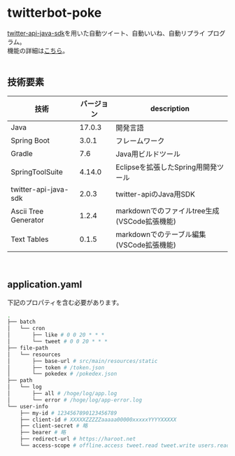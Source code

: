 # twitterbot-poke
[twitter-api-java-sdk](https://github.com/twitterdev/twitter-api-java-sdk)を用いた自動ツイート、自動いいね、自動リプライ プログラム。<br>
機能の詳細は[こちら](https://haroot.net/poke/bot)。<br>
<br>

## 技術要素

| 技術                 | バージョン | description                                  |
| -------------------- | ---------- | -------------------------------------------- |
| Java                 | 17.0.3     | 開発言語                                     |
| Spring Boot          | 3.0.1      | フレームワーク                               |
| Gradle               | 7.6        | Java用ビルドツール                           |
| SpringToolSuite      | 4.14.0     | Eclipseを拡張したSpring用開発ツール          |
| twitter-api-java-sdk | 2.0.3      | twitter-apiのJava用SDK                       |
| Ascii Tree Generator | 1.2.4      | markdownでのファイルtree生成(VSCode拡張機能) |
| Text Tables          | 0.1.5      | markdownでのテーブル編集(VSCode拡張機能)     |
<br>

## application.yaml

下記のプロパティを含む必要があります。

```sh
.
├── batch
│   └── cron
│       ├── like # 0 0 20 * * *
│       └── tweet # 0 0 20 * * *
├── file-path
│   └── resources
│       ├── base-url # src/main/resources/static
│       ├── token # /token.json
│       └── pokedex # /pokedex.json
├── path
│   └── log
│       ├── all # /hoge/log/app.log
│       └── error # /hoge/log/app-error.log
└── user-info
    ├── my-id # 1234567890123456789
    ├── client-id # XXXXXZZZZZaaaaa00000xxxxxYYYYXXXXX
    ├── client-secret # 略
    ├── bearer # 略
    ├── redirect-url # https://haroot.net
    └── access-scope # offline.access tweet.read tweet.write users.read like.write
```
